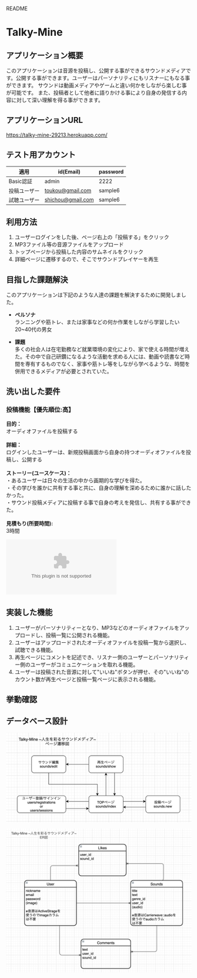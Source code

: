 README

# Talky-Mine

## アプリケーション概要
このアプリケーションは音源を投稿し、公開する事ができるサウンドメディアです。公開する事ができます。ユーザーはパーソナリティにもリスナーにもなる事ができます。
サウンドは動画メディアやゲームと違い何かをしながら楽しむ事が可能です。
また、投稿者として他者に語りかける事により自身の発信する内容に対して深い理解を得る事ができます。

## アプリケーションURL
https://talky-mine-29213.herokuapp.com/

## テスト用アカウント

| 適用         | id(Email)         | password   |
| ----------- | ----------------- | ---------- |
| Basic認証    | admin             | 2222       |
| 投稿ユーザー   | toukou@gmail.com  | sample6    |
| 試聴ユーザー   | shichou@gmail.com | sample6    |

## 利用方法

1. ユーザーログインをした後、ページ右上の「投稿する」をクリック
2. MP3ファイル等の音源ファイルをアップロード
3. トップページから投稿した内容のサムネイルをクリック
4. 詳細ページに遷移するので、そこでサウンドプレイヤーを再生

## 目指した課題解決
このアプリケーションは下記のような人達の課題を解決するために開発しました。

* **ペルソナ**</br>
ランニングや筋トレ、または家事などの何か作業をしながら学習したい20~40代の男女

* **課題**</br>
多くの社会人は在宅勤務など就業環境の変化により、家で使える時間が増えた。その中で自己研鑽になるような活動を求める人には、動画や読書など時間を専有するものでなく、家事や筋トレ等をしながら学べるような、時間を併用できるメディアが必要とされていた。

## 洗い出した要件

### 投稿機能【優先順位:高】

**目的：**</br>
オーディオファイルを投稿する</br>
</br>
**詳細：**</br>
ログインしたユーザーは、新規投稿画面から自身の持つオーディオファイルを投稿し、公開する</br>
</br>
**ストーリー(ユースケース)：**</br>
・あるユーザーは日々の生活の中から画期的な学びを得た。</br>
・その学びを誰かに共有する事と共に、自身の理解を深めるために誰かに話したかった。</br>
・サウンド投稿メディアに投稿する事で自身の考えを発信し、共有する事ができた。</br>
</br>
**見積もり(所要時間):**</br> 
3時間</br>

![要件定義](./app/assets/images/yokenteigi.csv)





## 実装した機能

1. ユーザーがパーソナリティーとなり、MP3などのオーディオファイルをアップロードし、投稿一覧に公開される機能。
2. ユーザーはアップロードされたオーディオファイルを投稿一覧から選択し、試聴できる機能。
3. 再生ページにコメントを記述でき、リスナー側のユーザーとパーソナリティー側のユーザーがコミュニケーションを取れる機能。
4. ユーザーは投稿された音源に対して"いいね"ボタンが押せ、その"いいね"のカウント数が再生ページと投稿一覧ページに表示される機能。


## 挙動確認

## データベース設計
![ページ遷移図](./app/assets/images/TalkyMine_Moving.png)

![ER図](./app/assets/images/TalkyMine_ERMAP.png)
